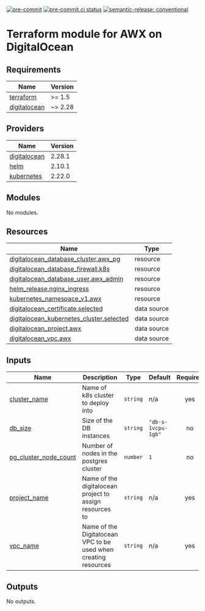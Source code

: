 [![pre-commit](https://img.shields.io/badge/pre--commit-enabled-brightgreen?logo=pre-commit&logoColor=white)](https://github.com/pre-commit/pre-commit) [![pre-commit.ci status](https://results.pre-commit.ci/badge/github/brucellino/terraform-digitalocean-awx/main.svg)](https://results.pre-commit.ci/latest/github/brucellino/terraform-digitalocean-awx/main) [![semantic-release: conventional](https://img.shields.io/badge/semantic--release-conventional-e10079?logo=semantic-release)](https://github.com/semantic-release/semantic-release)

# Terraform module for AWX on DigitalOcean

<!-- BEGIN_TF_DOCS -->
## Requirements

| Name | Version |
|------|---------|
| <a name="requirement_terraform"></a> [terraform](#requirement\_terraform) | >= 1.5 |
| <a name="requirement_digitalocean"></a> [digitalocean](#requirement\_digitalocean) | ~> 2.28 |

## Providers

| Name | Version |
|------|---------|
| <a name="provider_digitalocean"></a> [digitalocean](#provider\_digitalocean) | 2.28.1 |
| <a name="provider_helm"></a> [helm](#provider\_helm) | 2.10.1 |
| <a name="provider_kubernetes"></a> [kubernetes](#provider\_kubernetes) | 2.22.0 |

## Modules

No modules.

## Resources

| Name | Type |
|------|------|
| [digitalocean_database_cluster.awx_pg](https://registry.terraform.io/providers/digitalocean/digitalocean/latest/docs/resources/database_cluster) | resource |
| [digitalocean_database_firewall.k8s](https://registry.terraform.io/providers/digitalocean/digitalocean/latest/docs/resources/database_firewall) | resource |
| [digitalocean_database_user.awx_admin](https://registry.terraform.io/providers/digitalocean/digitalocean/latest/docs/resources/database_user) | resource |
| [helm_release.nginx_ingress](https://registry.terraform.io/providers/hashicorp/helm/latest/docs/resources/release) | resource |
| [kubernetes_namespace_v1.awx](https://registry.terraform.io/providers/hashicorp/kubernetes/latest/docs/resources/namespace_v1) | resource |
| [digitalocean_certificate.selected](https://registry.terraform.io/providers/digitalocean/digitalocean/latest/docs/data-sources/certificate) | data source |
| [digitalocean_kubernetes_cluster.selected](https://registry.terraform.io/providers/digitalocean/digitalocean/latest/docs/data-sources/kubernetes_cluster) | data source |
| [digitalocean_project.awx](https://registry.terraform.io/providers/digitalocean/digitalocean/latest/docs/data-sources/project) | data source |
| [digitalocean_vpc.awx](https://registry.terraform.io/providers/digitalocean/digitalocean/latest/docs/data-sources/vpc) | data source |

## Inputs

| Name | Description | Type | Default | Required |
|------|-------------|------|---------|:--------:|
| <a name="input_cluster_name"></a> [cluster\_name](#input\_cluster\_name) | Name of k8s cluster to deploy into | `string` | n/a | yes |
| <a name="input_db_size"></a> [db\_size](#input\_db\_size) | Size of the DB instances | `string` | `"db-s-1vcpu-1gb"` | no |
| <a name="input_pg_cluster_node_count"></a> [pg\_cluster\_node\_count](#input\_pg\_cluster\_node\_count) | Number of nodes in the postgres cluster | `number` | `1` | no |
| <a name="input_project_name"></a> [project\_name](#input\_project\_name) | Name of the digitalocean project to assign resources to | `string` | n/a | yes |
| <a name="input_vpc_name"></a> [vpc\_name](#input\_vpc\_name) | Name of the Digitalocean VPC to be used when creating resources | `string` | n/a | yes |

## Outputs

No outputs.
<!-- END_TF_DOCS -->

